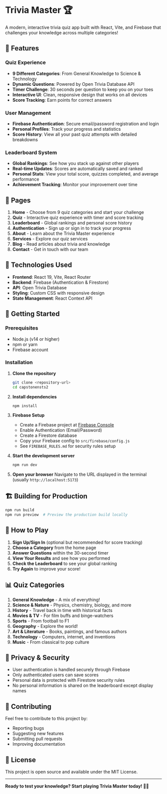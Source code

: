 # Trivia Master 🏆

A modern, interactive trivia quiz app built with React, Vite, and Firebase that challenges your knowledge across multiple categories!

## 🌟 Features

### Quiz Experience
- **9 Different Categories**: From General Knowledge to Science & Technology
- **Dynamic Questions**: Powered by Open Trivia Database API
- **Timer Challenge**: 30 seconds per question to keep you on your toes
- **Interactive UI**: Clean, responsive design that works on all devices
- **Score Tracking**: Earn points for correct answers

### User Management
- **Firebase Authentication**: Secure email/password registration and login
- **Personal Profiles**: Track your progress and statistics
- **Score History**: View all your past quiz attempts with detailed breakdowns

### Leaderboard System
- **Global Rankings**: See how you stack up against other players
- **Real-time Updates**: Scores are automatically saved and ranked
- **Personal Stats**: View your total score, quizzes completed, and average performance
- **Achievement Tracking**: Monitor your improvement over time

## 📱 Pages

1. **Home** - Choose from 9 quiz categories and start your challenge
2. **Quiz** - Interactive quiz experience with timer and score tracking
3. **Leaderboard** - Global rankings and personal score history
4. **Authentication** - Sign up or sign in to track your progress
5. **About** - Learn about the Trivia Master experience
6. **Services** - Explore our quiz services
7. **Blog** - Read articles about trivia and knowledge
8. **Contact** - Get in touch with our team

## 🔧 Technologies Used

- **Frontend**: React 19, Vite, React Router
- **Backend**: Firebase (Authentication & Firestore)
- **API**: Open Trivia Database
- **Styling**: Custom CSS with responsive design
- **State Management**: React Context API

## 🚀 Getting Started

### Prerequisites
- Node.js (v14 or higher)
- npm or yarn
- Firebase account

### Installation

1. **Clone the repository**
   ```bash
   git clone <repository-url>
   cd capstonensts2
   ```

2. **Install dependencies**
   ```bash
   npm install
   ```

3. **Firebase Setup**
   - Create a Firebase project at [Firebase Console](https://console.firebase.google.com)
   - Enable Authentication (Email/Password)
   - Create a Firestore database
   - Copy your Firebase config to `src/firebase/config.js`
   - See `FIREBASE_RULES.md` for security rules setup

4. **Start the development server**
   ```bash
   npm run dev
   ```

5. **Open your browser**
   Navigate to the URL displayed in the terminal (usually `http://localhost:5173`)

## 🏗️ Building for Production

```bash
npm run build
npm run preview  # Preview the production build locally
```

## 🎯 How to Play

1. **Sign Up/Sign In** (optional but recommended for score tracking)
2. **Choose a Category** from the home page
3. **Answer Questions** within the 30-second timer
4. **View Your Results** and see how you performed
5. **Check the Leaderboard** to see your global ranking
6. **Try Again** to improve your score!

## 📊 Quiz Categories

1. **General Knowledge** - A mix of everything!
2. **Science & Nature** - Physics, chemistry, biology, and more
3. **History** - Travel back in time with historical facts
4. **Movies & TV** - For film buffs and binge-watchers
5. **Sports** - From football to F1
6. **Geography** - Explore the world!
7. **Art & Literature** - Books, paintings, and famous authors
8. **Technology** - Computers, internet, and inventions
9. **Music** - From classical to pop culture

## 🔐 Privacy & Security

- User authentication is handled securely through Firebase
- Only authenticated users can save scores
- Personal data is protected with Firestore security rules
- No personal information is shared on the leaderboard except display names

## 🤝 Contributing

Feel free to contribute to this project by:
- Reporting bugs
- Suggesting new features
- Submitting pull requests
- Improving documentation

## 📝 License

This project is open source and available under the MIT License.

---

**Ready to test your knowledge? Start playing Trivia Master today! 🧠✨**
